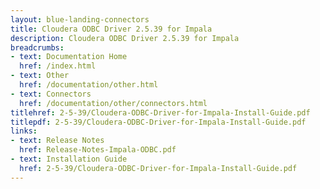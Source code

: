 ```yaml
---
layout: blue-landing-connectors
title: Cloudera ODBC Driver 2.5.39 for Impala
description: Cloudera ODBC Driver 2.5.39 for Impala
breadcrumbs:
- text: Documentation Home
  href: /index.html
- text: Other
  href: /documentation/other.html
- text: Connectors
  href: /documentation/other/connectors.html
titlehref: 2-5-39/Cloudera-ODBC-Driver-for-Impala-Install-Guide.pdf
titlepdf: 2-5-39/Cloudera-ODBC-Driver-for-Impala-Install-Guide.pdf
links:
- text: Release Notes
  href: Release-Notes-Impala-ODBC.pdf
- text: Installation Guide
  href: 2-5-39/Cloudera-ODBC-Driver-for-Impala-Install-Guide.pdf
---
```

